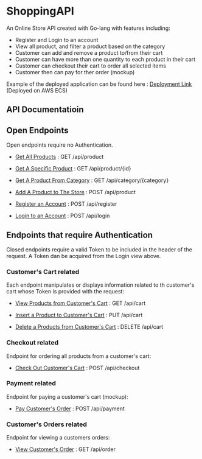 # ShoppingAPI

An Online Store API created with Go-lang with features including:
- Register and Login to an account
- View all product, and filter a product based on the category
- Customer can add and remove a product to/from their cart
- Customer can have more than one quantity to each product in their cart
- Customer can checkout their cart to order all selected items
- Customer then can pay for ther order (mockup)

 Example of the deployed application can be found here : [Deployment Link](http://ec2-44-192-103-52.compute-1.amazonaws.com) (Deployed on AWS ECS)

## API Documentatioin

## Open Endpoints

Open endpoints require no Authentication.

* [Get All Products](system-design/docs/product/get.md) : GET /api/product

* [Get A Specific Product](system-design/docs/product/id/get.md) : GET /api/product/{id}

* [Get A Product From Category](system-design/docs/category/id/get.md) : GET /api/category/{category}

* [Add A Product to The Store](system-design/docs/product/post.md) : POST /api/product

* [Register an Account](system-design/docs/register/post.md) : POST /api/register

* [Login to an Account](system-design/docs/login/post.md) : POST /api/login

## Endpoints that require Authentication

Closed endpoints require a valid Token to be included in the header of the request. A Token dan be acquired from the Login view above.

### Customer's Cart related

Each endpoint manipulates or displays information related to th customer's cart whose Token is provided with the request:

* [View Products from Customer's Cart](system-design/docs/cart/get.md) : GET /api/cart

* [Insert a Product to Customer's Cart](system-design/docs/cart/put.md) : PUT /api/cart

* [Delete a Products from Customer's Cart](system-design/docs/cart/delete.md) : DELETE /api/cart

### Checkout related

Endpoint for ordering all products from a customer's cart:

* [Check Out Customer's Cart](system-design/docs/checkout/post.md) : POST /api/checkout

### Payment related

Endpoint for paying a customer's cart (mockup):

* [Pay Customer's Order](system-design/docs/payment/post.md) : POST /api/payment

### Customer's Orders related

Endpoint for viewing a customers orders:

* [View Customer's Order](system-design/docs/order/get.md) : GET /api/order
